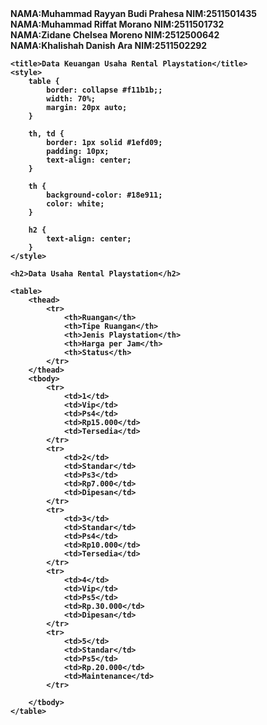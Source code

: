 <html>
    <td><b>NAMA:Muhammad Rayyan Budi Prahesa NIM:2511501435</b>
        <br>
    <td><b>NAMA:Muhammad Riffat Morano NIM:2511501732<b>
    <br>
   <td><b>NAMA:Zidane Chelsea Moreno NIM:2512500642<b>
    <br>
         <td><b>NAMA:Khalishah Danish Ara NIM:2511502292<b>


    <title>Data Keuangan Usaha Rental Playstation</title>
    <style>
        table {
            border: collapse #f11b1b;;
            width: 70%;
            margin: 20px auto;
        }

        th, td {    
            border: 1px solid #1efd09;
            padding: 10px;
            text-align: center;
        }

        th {
            background-color: #18e911;
            color: white;
        }

        h2 {
            text-align: center;
        }
    </style>
<title> Data Keuangan Usaha Rental Playstation </title>
<style>
  table {
            border-collapse: collapse;
            width: 70%;
            margin: 20px auto;
        }

        th, td {    
            border: 1px solid #888;
            padding: 10px;
            text-align: center;
        }

        th {
            background-color: #04e435;
            color: white;
        }

        h2 {
            text-align: center;
        }
</style>

<body>

    <h2>Data Usaha Rental Playstation</h2>

    <table>
        <thead>
            <tr>
                <th>Ruangan</th>
                <th>Tipe Ruangan</th>
                <th>Jenis Playstation</th>
                <th>Harga per Jam</th>
                <th>Status</th>
            </tr>
        </thead>
        <tbody>
            <tr>
                <td>1</td>
                <td>Vip</td>
                <td>Ps4</td>
                <td>Rp15.000</td>
                <td>Tersedia</td>
            </tr>
            <tr>
                <td>2</td>
                <td>Standar</td>
                <td>Ps3</td>
                <td>Rp7.000</td>
                <td>Dipesan</td>
            </tr>
            <tr>
                <td>3</td>
                <td>Standar</td>
                <td>Ps4</td>
                <td>Rp10.000</td>
                <td>Tersedia</td>
            </tr>
            <tr>
                <td>4</td>
                <td>Vip</td>
                <td>Ps5</td>
                <td>Rp.30.000</td>
                <td>Dipesan</td>
            </tr>
            <tr>
                <td>5</td>
                <td>Standar</td>
                <td>Ps5</td>
                <td>Rp.20.000</td>
                <td>Maintenance</td>
            </tr>

        </tbody>
    </table>
</body>
